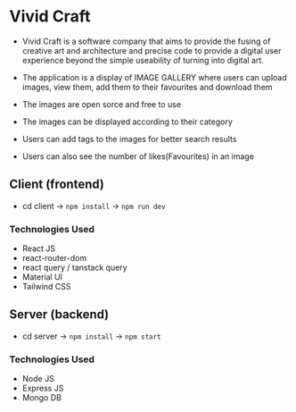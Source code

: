 # Vivid Craft

- Vivid Craft is a software company that aims to provide the fusing of creative art and architecture and precise code to provide a digital user experience beyond the simple useability of turning into digital art.

- The application is a display of IMAGE GALLERY where users can upload images, view them, add them to their favourites and download them
- The images are open sorce and free to use
- The images can be displayed according to their category
- Users can add tags to the images for better search results
- Users can also see the number of likes(Favourites) in an image

## Client (frontend)

- cd client -> `npm install` -> `npm run dev`

### Technologies Used

- React JS
- react-router-dom
- react query / tanstack query
- Material UI
- Tailwind CSS

## Server (backend)

- cd server -> `npm install` -> `npm start`

### Technologies Used

- Node JS
- Express JS
- Mongo DB
